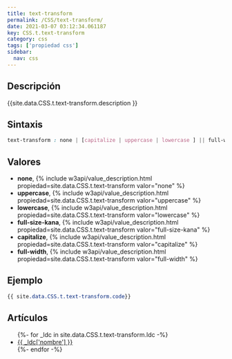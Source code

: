 ```yaml
---
title: text-transform
permalink: /CSS/text-transform/
date: 2021-03-07 03:12:34.061187
key: CSS.t.text-transform
category: css
tags: ['propiedad css']
sidebar: 
  nav: css
---
```


## Descripción
{{site.data.CSS.t.text-transform.description }}

## Sintaxis
~~~css
text-transform : none | [capitalize | uppercase | lowercase ] || full-width || full-size-kana
~~~

## Valores
* **none**,  {% include w3api/value_description.html propiedad=site.data.CSS.t.text-transform valor="none" %}
* **uppercase**,  {% include w3api/value_description.html propiedad=site.data.CSS.t.text-transform valor="uppercase" %}
* **lowercase**,  {% include w3api/value_description.html propiedad=site.data.CSS.t.text-transform valor="lowercase" %}
* **full-size-kana**,  {% include w3api/value_description.html propiedad=site.data.CSS.t.text-transform valor="full-size-kana" %}
* **capitalize**,  {% include w3api/value_description.html propiedad=site.data.CSS.t.text-transform valor="capitalize" %}
* **full-width**,  {% include w3api/value_description.html propiedad=site.data.CSS.t.text-transform valor="full-width" %}

## Ejemplo
~~~css
{{ site.data.CSS.t.text-transform.code}}
~~~

## Artículos
<ul>
{%- for _ldc in site.data.CSS.t.text-transform.ldc -%}
   <li>
       <a href="{{_ldc['url'] }}">{{ _ldc['nombre'] }}</a>
   </li>
{%- endfor -%}
</ul>
